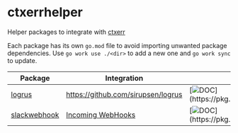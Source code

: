 # ctxerrhelper

Helper packages to integrate with [ctxerr](https://github.com/mvndaai/ctxerr)

Each package has its own `go.mod` file to avoid importing unwanted package dependencies.  Use `go work use ./<dir>` to add a new one and `go work sync` to update.


| Package  | Integration | |
| - | - | - |
|  [logrus](/logrus) | https://github.com/sirupsen/logrus |  [![DOC](https://img.shields.io/github/v/tag/mvndaai/ctxerrhelper?filter=logrus%2F*)](https://pkg.go.dev/github.com/mvndaai/ctxerrhelper/logrus) |
|  [slackwebhook](/slackwebhook) | [Incoming WebHooks](https://liveauctioneers.slack.com/apps/A0F7XDUAZ-incoming-webhooks) |  [![DOC](https://img.shields.io/github/v/tag/mvndaai/ctxerrhelper?filter=slackwebhook%2F*)](https://pkg.go.dev/github.com/mvndaai/ctxerrhelper/slackwebhook) |
